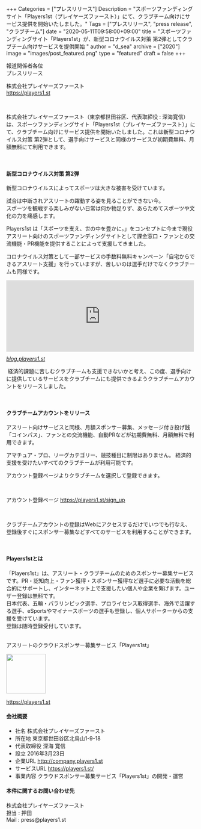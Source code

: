 +++
Categories = ["プレスリリース"]
Description = "スポーツファンディングサイト「Players1st（プレイヤーズファースト）」にて、クラブチーム向けにサービス提供を開始いたしました。"
Tags = ["プレスリリース", "press release", "クラブチーム"]
date = "2020-05-11T09:58:00+09:00"
title = "スポーツファンディングサイト「Players1st」が、新型コロナウイルス対策 第2弾としてクラブチーム向けサービスを提供開始 "
author = "d_sea"
archive = ["2020"]
image = "images/post_featured.png"
type = "featured"
draft = false
+++

<body>
<p>報道関係者各位<br>プレスリリース</p>
<p>株式会社プレイヤーズファースト<br><a href="https://players1.st/">https://players1.st</a></p>
<p> </p>
<p>株式会社プレイヤーズファースト（東京都世田谷区、代表取締役 : 深海寛信）は、スポーツファンディングサイト「Players1st（プレイヤーズファースト）」にて、クラブチーム向けにサービス提供を開始いたしました。これは新型コロナウイルス対策 第2弾として、選手向けサービスと同様のサービスが初期費無料、月額無料にて利用できます。</p>
<div class="mdl-card__supporting-text content">
<p> </p>
<h4>新型コロナウイルス対策 第2弾</h4>
<p>新型コロナウイルスによってスポーツは大きな被害を受けています。</p>
<p>試合は中断されアスリートの躍動する姿を見ることができない今。 <br>スポーツを観戦する楽しみがない日常は何か物足りず、あらためてスポーツや文化の力を痛感します。</p>
<p>Players1st は「スポーツを支え、世の中を豊かに。」をコンセプトに今まで現役アスリート向けのスポーツファンディングサイトとして課金窓口・ファンとの交流機能・PR機能を提供することによって支援してきました。</p>
<p>コロナウイルス対策として一部サービスの手数料無料キャンペーン「自宅からできるアスリート支援」を行っていますが、苦しいのは選手だけでなくクラブチームも同様です。</p>
<p><iframe class="embed-card embed-blogcard" style="display: block; width: 100%; height: 190px; max-width: 500px; margin: 10px 0px;" title="アスリート専用スポンサー募集サービス「Players1st」が、新型コロナウイルス対策で試合ができない選手への支援として、スポット支援金手数料・振込手数料を完全無料化 - Players1st Blog" src="https://hatenablog-parts.com/embed?url=https%3A%2F%2Fblog.players1.st%2Fcoinpass-nocharge" frameborder="0" scrolling="no"></iframe><cite class="hatena-citation"><a href="/2020/03/23/coinpass-nocharge/">blog.players1.st</a></cite></p>
<p> 経済的課題に苦しむクラブチームも支援できないかと考え、この度、選手向けに提供しているサービスをクラブチームにも提供できるようクラブチームアカウントをリリースしました。</p>
<p> </p>
<h4>クラブチームアカウントをリリース</h4>
<p>アスリート向けサービスと同様、月額スポンサー募集、メッセージ付き投げ銭「コインパス」、ファンとの交流機能、自動PRなどが初期費無料、月額無料で利用できます。</p>
<p>アマチュア・プロ、リーグカテゴリー、競技種目に制限はありません。 経済的支援を受けたいすべてのクラブチームが利用可能です。</p>
<p>アカウント登録ページよりクラブチームを選択して登録できます。</p>
<p> </p>
<p>アカウント登録ページ <a target="_blank" href="https://players1.st/sign_up">https://players1.st/sign_up</a></p>
<p> </p>
<p>クラブチームアカウントの登録はWebにアクセスするだけでいつでも行なえ、登録後すぐにスポンサー募集などすべてのサービスを利用することができます。</p>
<p> </p>
</div>
<h4>Players1stとは</h4>
<p>「Players1st」は、アスリート・クラブチームのためのスポンサー募集サービスです。PR・認知向上・ファン獲得・スポンサー獲得など選手に必要な活動を総合的にサポートし、インターネット上で支援したい個人や企業を繋げます。ユーザー登録は無料です。<br>日本代表、五輪・パラリンピック選手、プロライセンス取得選手、海外で活躍する選手、eSportsやマイナースポーツの選手も登録し、個人サポーターからの支援を受けています。<br>登録は随時登録受付しています。</p>
<p><br>アスリートのクラウドスポンサー募集サービス「Players1st」</p>
<p><img src="https://cdn-ak.f.st-hatena.com/images/fotolife/u/urabetti/20200323/20200323104554.png" alt="" class="hatena-fotolife" itemprop="image" width="105"></p>
<p><a href="https://players1.st/">https://players1.st</a></p>
<h4>会社概要</h4>
<ul>
<li>社名 株式会社プレイヤーズファースト</li>
<li>所在地 東京都世田谷区北烏山1-9-18</li>
<li>代表取締役 深海 寛信</li>
<li>設立 2016年3月23日</li>
<li>企業URL <a href="http://company.players1.st">http://company.players1.st </a>
</li>
<li>サービスURL <a href="https://players1.st/">https://players1.st/ </a>
</li>
<li>事業内容 クラウドスポンサー募集サービス「Players1st」の開発・運営</li>
</ul>
<h4>本件に関するお問い合わせ先</h4>
<p>株式会社プレイヤーズファースト<br>担当 : 押田<br>Mail : press@players1.st</p>
</body>
